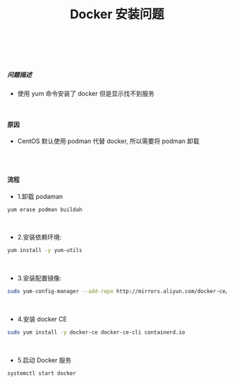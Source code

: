 ﻿---
layout: mypost
title: Docker 安装问题
categories: [ Docker, Linux ]
---

<br>
<br>

##### 问题描述

- 使用 yum 命令安装了 docker 但是显示找不到服务

<br>

#### 原因

- CentOS 默认使用 podman 代替 docker, 所以需要将 podman 卸载

<br>
<br>

#### 流程

- 1.卸载 podaman

```bash
yum erase podman buildah
```

<br>

- 2.安装依赖环境: 

```bash
yum install -y yum-utils
```

<br>

- 3.安装配置镜像: 

```bash
sudo yum-config-manager --add-repo http://mirrors.aliyun.com/docker-ce/linux/centos/docker-ce.repo
```

<br>

- 4.安装 docker CE

```bash
sudo yum install -y docker-ce docker-ce-cli containerd.io
```

<br>

- 5.启动 Docker 服务

```bash
systemctl start docker
```